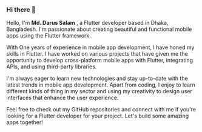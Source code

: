 ### Hi there 👋


Hello, I'm **Md. Darus Salam** , a Flutter developer based in Dhaka, Bangladesh. I'm passionate about creating beautiful and functional mobile apps using the Flutter framework.

With One years of experience in mobile app development, I have honed my skills in Flutter. I have worked on various projects that have given me the opportunity to develop cross-platform mobile apps with Flutter, integrating APIs, and using third-party libraries.

I'm always eager to learn new technologies and stay up-to-date with the latest trends in mobile app development. Apart from coding, I enjoy to learn different kinds of thing in my sector and using my creativity to design user interfaces that enhance the user experience.

Feel free to check out my GitHub repositories and connect with me if you're looking for a Flutter developer for your project. Let's build some amazing apps together!










<!-- **darus66d/darus66d** is a ✨ _special_ ✨ repository because its `README.md` (this file) appears on your GitHub profile. -->

<!-- Here are some ideas to get you started:

- 🔭 I’m currently working on ...
- 🌱 I’m currently learning ...
- 👯 I’m looking to collaborate on ...
- 🤔 I’m looking for help with ...
- 💬 Ask me about ...
- 📫 How to reach me: ...
- 😄 Pronouns: ...
- ⚡ Fun fact: ...
 -->
